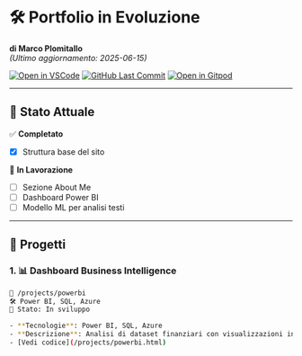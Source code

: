 # 🛠️ Portfolio in Evoluzione  
**di Marco Plomitallo**  
*(Ultimo aggiornamento: 2025-06-15)*  

[![Open in VSCode](https://img.shields.io/badge/🔧_Open_in_VSCode-007ACC?style=flat&logo=visualstudiocode)](vscode://github.remotehub/open?url=https://github.com/ploimos/portfolio)
[![GitHub Last Commit](https://img.shields.io/github/last-commit/ploimos/portfolio)](https://github.com/ploimos/portfolio)
[![Open in Gitpod](https://img.shields.io/badge/⚡_Open_in_Gitpod-FFAE33?style=flat&logo=gitpod)](https://gitpod.io/#https://github.com/ploimos/portfolio)

---

## 📌 **Stato Attuale**  
✅ **Completato**  
- [x] Struttura base del sito  


🔄 **In Lavorazione**  
- [ ] Sezione About Me
- [ ] Dashboard Power BI
- [ ] Modello ML per analisi testi

---

## 🧩 Progetti  

### 1. 📊 **Dashboard Business Intelligence**  
```bash
📂 /projects/powerbi  
🛠️ Power BI, SQL, Azure  
📌 Stato: In sviluppo 

- **Tecnologie**: Power BI, SQL, Azure
- **Descrizione**: Analisi di dataset finanziari con visualizzazioni interattive.
- [Vedi codice](/projects/powerbi.html)